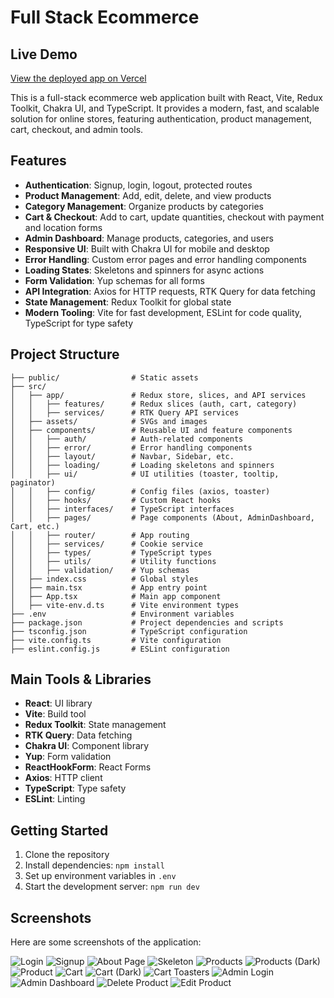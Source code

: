 # Full Stack Ecommerce

## Live Demo

[View the deployed app on Vercel]()

This is a full-stack ecommerce web application built with React, Vite, Redux Toolkit, Chakra UI, and TypeScript. It provides a modern, fast, and scalable solution for online stores, featuring authentication, product management, cart, checkout, and admin tools.

## Features

- **Authentication**: Signup, login, logout, protected routes
- **Product Management**: Add, edit, delete, and view products
- **Category Management**: Organize products by categories
- **Cart & Checkout**: Add to cart, update quantities, checkout with payment and location forms
- **Admin Dashboard**: Manage products, categories, and users
- **Responsive UI**: Built with Chakra UI for mobile and desktop
- **Error Handling**: Custom error pages and error handling components
- **Loading States**: Skeletons and spinners for async actions
- **Form Validation**: Yup schemas for all forms
- **API Integration**: Axios for HTTP requests, RTK Query for data fetching
- **State Management**: Redux Toolkit for global state
- **Modern Tooling**: Vite for fast development, ESLint for code quality, TypeScript for type safety

## Project Structure

```
├── public/                # Static assets
├── src/
│   ├── app/               # Redux store, slices, and API services
│   │   ├── features/      # Redux slices (auth, cart, category)
│   │   ├── services/      # RTK Query API services
│   ├── assets/            # SVGs and images
│   ├── components/        # Reusable UI and feature components
│   │   ├── auth/          # Auth-related components
│   │   ├── error/         # Error handling components
│   │   ├── layout/        # Navbar, Sidebar, etc.
│   │   ├── loading/       # Loading skeletons and spinners
│   │   ├── ui/            # UI utilities (toaster, tooltip, paginator)
│   │   ├── config/        # Config files (axios, toaster)
│   │   ├── hooks/         # Custom React hooks
│   │   ├── interfaces/    # TypeScript interfaces
│   │   ├── pages/         # Page components (About, AdminDashboard, Cart, etc.)
│   │   ├── router/        # App routing
│   │   ├── services/      # Cookie service
│   │   ├── types/         # TypeScript types
│   │   ├── utils/         # Utility functions
│   │   ├── validation/    # Yup schemas
│   ├── index.css          # Global styles
│   ├── main.tsx           # App entry point
│   ├── App.tsx            # Main app component
│   ├── vite-env.d.ts      # Vite environment types
├── .env                   # Environment variables
├── package.json           # Project dependencies and scripts
├── tsconfig.json          # TypeScript configuration
├── vite.config.ts         # Vite configuration
├── eslint.config.js       # ESLint configuration
```

## Main Tools & Libraries

- **React**: UI library
- **Vite**: Build tool
- **Redux Toolkit**: State management
- **RTK Query**: Data fetching
- **Chakra UI**: Component library
- **Yup**: Form validation
- **ReactHookForm**: React Forms
- **Axios**: HTTP client
- **TypeScript**: Type safety
- **ESLint**: Linting

## Getting Started

1. Clone the repository
2. Install dependencies: `npm install`
3. Set up environment variables in `.env`
4. Start the development server: `npm run dev`

## Screenshots

Here are some screenshots of the application:

![Login](src/assets/login.png)
![Signup](src/assets/signup.png)
![About Page](src/assets/about.png)
![Skeleton](src/assets/skeleton.png)
![Products](src/assets/products.png)
![Products (Dark)](src/assets/products-dark.png)
![Product](src/assets/product.png)
![Cart](src/assets/cart.png)
![Cart (Dark)](src/assets/cart-dark.png)
![Cart Toasters](src/assets/cart-toasters.png)
![Admin Login](src/assets/admin-login.png)
![Admin Dashboard](src/assets/admin-dashboard.png)
![Delete Product](src/assets/delete-product.png)
![Edit Product](src/assets/edit-product.png)
